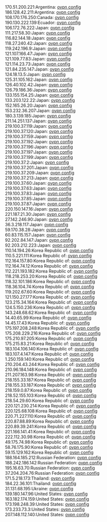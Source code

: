 170.51.200.221:Argentina: [ovpn config](vpn/170_51_200_221.ovpn)  
186.128.42.211:Argentina: [ovpn config](vpn/186_128_42_211.ovpn)  
108.170.176.250:Canada: [ovpn config](vpn/108_170_176_250.ovpn)  
190.130.222.139:Ecuador: [ovpn config](vpn/190_130_222_139.ovpn)  
106.172.76.222:Japan: [ovpn config](vpn/106_172_76_222.ovpn)  
111.217.58.30:Japan: [ovpn config](vpn/111_217_58_30.ovpn)  
116.82.144.18:Japan: [ovpn config](vpn/116_82_144_18.ovpn)  
118.27.240.42:Japan: [ovpn config](vpn/118_27_240_42.ovpn)  
119.242.196.9:Japan: [ovpn config](vpn/119_242_196_9.ovpn)  
121.107.166.47:Japan: [ovpn config](vpn/121_107_166_47.ovpn)  
121.109.77.83:Japan: [ovpn config](vpn/121_109_77_83.ovpn)  
121.114.23.73:Japan: [ovpn config](vpn/121_114_23_73.ovpn)  
121.84.235.147:Japan: [ovpn config](vpn/121_84_235_147.ovpn)  
124.18.13.5:Japan: [ovpn config](vpn/124_18_13_5.ovpn)  
125.31.105.162:Japan: [ovpn config](vpn/125_31_105_162.ovpn)  
126.40.102.42:Japan: [ovpn config](vpn/126_40_102_42.ovpn)  
126.79.186.36:Japan: [ovpn config](vpn/126_79_186_36.ovpn)  
133.155.154.25:Japan: [ovpn config](vpn/133_155_154_25.ovpn)  
133.203.122.22:Japan: [ovpn config](vpn/133_203_122_22.ovpn)  
152.165.26.20:Japan: [ovpn config](vpn/152_165_26_20.ovpn)  
153.232.36.207:Japan: [ovpn config](vpn/153_232_36_207.ovpn)  
180.3.139.185:Japan: [ovpn config](vpn/180_3_139_185.ovpn)  
211.14.251.137:Japan: [ovpn config](vpn/211_14_251_137.ovpn)  
219.100.37.119:Japan: [ovpn config](vpn/219_100_37_119.ovpn)  
219.100.37.120:Japan: [ovpn config](vpn/219_100_37_120.ovpn)  
219.100.37.159:Japan: [ovpn config](vpn/219_100_37_159.ovpn)  
219.100.37.192:Japan: [ovpn config](vpn/219_100_37_192.ovpn)  
219.100.37.196:Japan: [ovpn config](vpn/219_100_37_196.ovpn)  
219.100.37.197:Japan: [ovpn config](vpn/219_100_37_197.ovpn)  
219.100.37.199:Japan: [ovpn config](vpn/219_100_37_199.ovpn)  
219.100.37.2:Japan: [ovpn config](vpn/219_100_37_2.ovpn)  
219.100.37.201:Japan: [ovpn config](vpn/219_100_37_201.ovpn)  
219.100.37.209:Japan: [ovpn config](vpn/219_100_37_209.ovpn)  
219.100.37.213:Japan: [ovpn config](vpn/219_100_37_213.ovpn)  
219.100.37.60:Japan: [ovpn config](vpn/219_100_37_60.ovpn)  
219.100.37.63:Japan: [ovpn config](vpn/219_100_37_63.ovpn)  
219.100.37.83:Japan: [ovpn config](vpn/219_100_37_83.ovpn)  
219.100.37.85:Japan: [ovpn config](vpn/219_100_37_85.ovpn)  
219.100.37.87:Japan: [ovpn config](vpn/219_100_37_87.ovpn)  
220.150.147.16:Japan: [ovpn config](vpn/220_150_147_16.ovpn)  
221.187.21.30:Japan: [ovpn config](vpn/221_187_21_30.ovpn)  
27.142.246.90:Japan: [ovpn config](vpn/27_142_246_90.ovpn)  
36.3.218.117:Japan: [ovpn config](vpn/36_3_218_117.ovpn)  
59.170.38.28:Japan: [ovpn config](vpn/59_170_38_28.ovpn)  
60.83.115.157:Japan: [ovpn config](vpn/60_83_115_157.ovpn)  
92.202.84.147:Japan: [ovpn config](vpn/92_202_84_147.ovpn)  
92.203.212.223:Japan: [ovpn config](vpn/92_203_212_223.ovpn)  
110.14.194.26:Korea Republic of: [ovpn config](vpn/110_14_194_26.ovpn)  
110.5.221.111:Korea Republic of: [ovpn config](vpn/110_5_221_111.ovpn)  
112.164.157.80:Korea Republic of: [ovpn config](vpn/112_164_157_80.ovpn)  
112.164.74.12:Korea Republic of: [ovpn config](vpn/112_164_74_12.ovpn)  
112.221.193.182:Korea Republic of: [ovpn config](vpn/112_221_193_182.ovpn)  
118.218.253.20:Korea Republic of: [ovpn config](vpn/118_218_253_20.ovpn)  
118.32.101.186:Korea Republic of: [ovpn config](vpn/118_32_101_186.ovpn)  
118.36.104.74:Korea Republic of: [ovpn config](vpn/118_36_104_74.ovpn)  
119.202.67.60:Korea Republic of: [ovpn config](vpn/119_202_67_60.ovpn)  
121.150.27.177:Korea Republic of: [ovpn config](vpn/121_150_27_177.ovpn)  
123.215.34.164:Korea Republic of: [ovpn config](vpn/123_215_34_164.ovpn)  
124.5.150.236:Korea Republic of: [ovpn config](vpn/124_5_150_236.ovpn)  
143.248.68.62:Korea Republic of: [ovpn config](vpn/143_248_68_62.ovpn)  
14.40.65.99:Korea Republic of: [ovpn config](vpn/14_40_65_99.ovpn)  
14.45.17.43:Korea Republic of: [ovpn config](vpn/14_45_17_43.ovpn)  
175.197.208.248:Korea Republic of: [ovpn config](vpn/175_197_208_248.ovpn)  
175.208.229.216:Korea Republic of: [ovpn config](vpn/175_208_229_216.ovpn)  
175.210.97.205:Korea Republic of: [ovpn config](vpn/175_210_97_205.ovpn)  
175.215.83.21:Korea Republic of: [ovpn config](vpn/175_215_83_21.ovpn)  
183.104.106.140:Korea Republic of: [ovpn config](vpn/183_104_106_140.ovpn)  
183.107.4.147:Korea Republic of: [ovpn config](vpn/183_107_4_147.ovpn)  
1.250.159.140:Korea Republic of: [ovpn config](vpn/1_250_159_140.ovpn)  
210.204.43.244:Korea Republic of: [ovpn config](vpn/210_204_43_244.ovpn)  
210.96.184.148:Korea Republic of: [ovpn config](vpn/210_96_184_148.ovpn)  
211.207.163.98:Korea Republic of: [ovpn config](vpn/211_207_163_98.ovpn)  
218.155.33.187:Korea Republic of: [ovpn config](vpn/218_155_33_187.ovpn)  
218.155.33.187:Korea Republic of: [ovpn config](vpn/218_155_33_187.ovpn)  
218.159.0.87:Korea Republic of: [ovpn config](vpn/218_159_0_87.ovpn)  
218.52.155.103:Korea Republic of: [ovpn config](vpn/218_52_155_103.ovpn)  
218.54.29.60:Korea Republic of: [ovpn config](vpn/218_54_29_60.ovpn)  
220.121.230.214:Korea Republic of: [ovpn config](vpn/220_121_230_214.ovpn)  
220.125.68.108:Korea Republic of: [ovpn config](vpn/220_125_68_108.ovpn)  
220.71.227.110:Korea Republic of: [ovpn config](vpn/220_71_227_110.ovpn)  
220.87.88.89:Korea Republic of: [ovpn config](vpn/220_87_88_89.ovpn)  
220.89.39.241:Korea Republic of: [ovpn config](vpn/220_89_39_241.ovpn)  
221.166.141.41:Korea Republic of: [ovpn config](vpn/221_166_141_41.ovpn)  
222.112.30.98:Korea Republic of: [ovpn config](vpn/222_112_30_98.ovpn)  
49.175.74.98:Korea Republic of: [ovpn config](vpn/49_175_74_98.ovpn)  
58.76.175.90:Korea Republic of: [ovpn config](vpn/58_76_175_90.ovpn)  
59.15.129.162:Korea Republic of: [ovpn config](vpn/59_15_129_162.ovpn)  
188.164.185.212:Russian Federation: [ovpn config](vpn/188_164_185_212.ovpn)  
188.242.186.142:Russian Federation: [ovpn config](vpn/188_242_186_142.ovpn)  
195.16.63.70:Russian Federation: [ovpn config](vpn/195_16_63_70.ovpn)  
37.204.204.76:Russian Federation: [ovpn config](vpn/37_204_204_76.ovpn)  
171.5.218.173:Thailand: [ovpn config](vpn/171_5_218_173.ovpn)  
184.22.36.101:Thailand: [ovpn config](vpn/184_22_36_101.ovpn)  
31.131.68.195:Ukraine: [ovpn config](vpn/31_131_68_195.ovpn)  
139.180.147.96:United States: [ovpn config](vpn/139_180_147_96.ovpn)  
163.182.174.159:United States: [ovpn config](vpn/163_182_174_159.ovpn)  
173.198.248.39:United States: [ovpn config](vpn/173_198_248_39.ovpn)  
173.233.73.3:United States: [ovpn config](vpn/173_233_73_3.ovpn)  
207.148.112.140:United States: [ovpn config](vpn/207_148_112_140.ovpn)  
